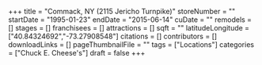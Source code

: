+++
title = "Commack, NY (2115 Jericho Turnpike)"
storeNumber = ""
startDate = "1995-01-23"
endDate = "2015-06-14"
cuDate = ""
remodels = []
stages = []
franchisees = []
attractions = []
sqft = ""
latitudeLongitude = ["40.84324692","-73.27908548"]
citations = []
contributors = []
downloadLinks = []
pageThumbnailFile = ""
tags = ["Locations"]
categories = ["Chuck E. Cheese's"]
draft = false
+++
